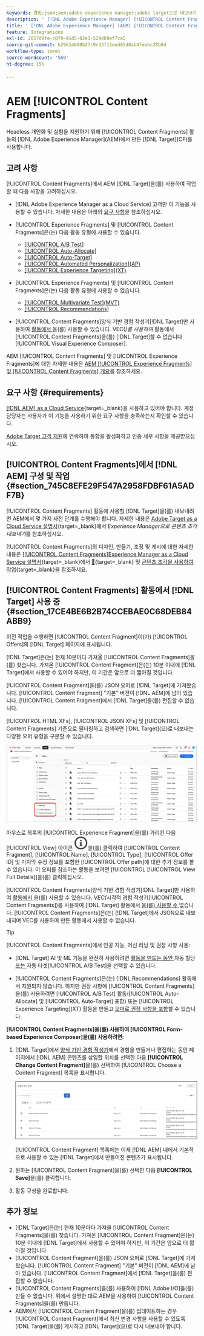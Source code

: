 ```yaml
---
keywords: 경험;json;aem;adobe experience manager;adobe target으로 내보내기;콘텐츠 조각;조각;CF;cf;headless;개인화;실험
description: ' [!DNL Adobe Experience Manager] [!UICONTROL Content Fragments]활동에서  [!DNL Adobe Target] 을(를) 사용하는 방법에 대해 알아봅니다.'
title: ' [!DNL Adobe Experience Manager] (AEM) [!UICONTROL Content Fragments]을(를) 사용하는 방법'
feature: Integrations
exl-id: 2057d9fe-c0f9-41d5-82e1-529db9ef7ca5
source-git-commit: b29614680b27c9c33f11eed85d8ab4feebc28b0d
workflow-type: tm+mt
source-wordcount: '569'
ht-degree: 15%

---
```


# AEM [!UICONTROL Content Fragments]

Headless 개인화 및 실험을 지원하기 위해 [!UICONTROL Content Fragments] 활동의 [!DNL Adobe Experience Manager]&#x200B;(AEM)에서 만든 [!DNL Target]&#x200B;(CF)를 사용합니다.

## 고려 사항

[!UICONTROL Content Fragments]에서 AEM [!DNL Target]을(를) 사용하여 작업할 때 다음 사항을 고려하십시오.

* [!DNL Adobe Experience Manager as a Cloud Service] 고객만 이 기능을 사용할 수 있습니다. 자세한 내용은 아래의 [요구 사항](#section_AE6F0971E1574B3AA324003599B96E5A)을 참조하십시오.
* [!UICONTROL Experience Fragments] 및 [!UICONTROL Content Fragments]은(는) 다음 활동 유형에 사용할 수 있습니다.

   * [[!UICONTROL A/B Test]](/help/main/c-activities/t-test-ab/test-ab.md)
   * [[!UICONTROL Auto-Allocate]](/help/main/c-activities/automated-traffic-allocation/automated-traffic-allocation.md)
   * [[!UICONTROL Auto-Target]](/help/main/c-activities/auto-target/auto-target-to-optimize.md)
   * [[!UICONTROL Automated Personalization]&#x200B;(AP)](/help/main/c-activities/t-automated-personalization/automated-personalization.md)
   * [[!UICONTROL Experience Targeting]&#x200B;(XT)](/help/main/c-activities/t-experience-target/experience-target.md)

* [!UICONTROL Experience Fragments] 및 [!UICONTROL Content Fragments]은(는) 다음 활동 유형에 사용할 수 없습니다.

   * [[!UICONTROL Multivariate Test]&#x200B;(MVT)](/help/main/c-activities/c-multivariate-testing/multivariate-testing.md)
   * [[!UICONTROL Recommendations]](/help/main/c-recommendations/recommendations.md)

* [!UICONTROL Content Fragments]양식 기반 경험 작성기[!DNL Target]만 사용하여 [ 활동에서 ](/help/main/c-experiences/form-experience-composer.md)을(를) 사용할 수 있습니다. VEC(*)를 사용하여* 활동에서 [!UICONTROL Content Fragments]을(를) [!DNL Target]할 수 없습니다[!UICONTROL Visual Experience Composer].

AEM [!UICONTROL Content Fragments] 및 [!UICONTROL Experience Fragments]에 대한 자세한 내용은 [AEM [!UICONTROL Experience Fragments] 및 [!UICONTROL Content Fragments] 개요](/help/main/c-integrating-target-with-mac/aem/aem-experience-and-content-fragments.md)를 참조하세요.

## 요구 사항 {#requirements}

[[!DNL AEM] as a Cloud Service](https://experienceleague.adobe.com/docs/experience-manager-cloud-service.html){target=_blank}을 사용하고 있어야 합니다. 계정 담당자는 사용자가 이 기능을 사용하기 위한 요구 사항을 충족하는지 확인할 수 있습니다.

[Adobe Target 고객 지원](/help/main/cmp-resources-and-contact-information.md#reference_ACA3391A00EF467B87930A450050077C)에 연락하여 통합을 활성화하고 인증 세부 사항을 제공받으십시오.

## [!UICONTROL Content Fragments]에서 [!DNL AEM] 구성 및 작업 {#section_745C8EFE29F547A2958FDBF61A5ADF7B}

[!UICONTROL Content Fragments] 활동에 사용할 [!DNL Target]을(를) 내보내려면 AEM에서 몇 가지 사전 단계를 수행해야 합니다. 자세한 내용은 [Adobe Target as a Cloud Service 설명서](https://experienceleague.adobe.com/docs/experience-manager-cloud-service/content/sites/integrations/content-fragments-target.html){target=_blank}에서 *Experience Manager으로 콘텐츠 조각 내보내기*&#x200B;를 참조하십시오.

[!UICONTROL Content Fragments]의 디자인, 만들기, 조정 및 게시에 대한 자세한 내용은 [[!UICONTROL Content Fragments]Experience Manager as a Cloud Service 설명서](https://experienceleague.adobe.com/docs/experience-manager-cloud-service/content/sites/authoring/fundamentals/content-fragments.html?lang=ko){target=_blank}에서 [&#128279;](https://experienceleague.adobe.com/docs/experience-manager-cloud-service/content/sites/administering/content-fragments/content-fragments.html){target=_blank} 및 [콘텐츠 조각을 사용하여 작업](https://experienceleague.adobe.com/docs/experience-manager-cloud-service/content/home.html){target=_blank}을 참조하세요.

## [!UICONTROL Content Fragments] 활동에서 [!DNL Target] 사용 중 {#section_17CE4BE6B2B74CCEBAE0C68DEB84ABB9}

이전 작업을 수행하면 [!UICONTROL Content Fragment]이(가) [!UICONTROL Offers]의 [!DNL Target] 페이지에 표시됩니다.

[!DNL Target]은(는) 현재 10분마다 가져올 [!UICONTROL Content Fragments]을(를) 찾습니다. 가져온 [!UICONTROL Content Fragment]은(는) 10분 이내에 [!DNL Target]에서 사용할 수 있어야 하지만, 이 기간은 앞으로 더 짧아질 것입니다.

[!UICONTROL Content Fragment]을(를) JSON 오퍼로 [!DNL Target]에 가져왔습니다. [!UICONTROL Content Fragment] &quot;기본&quot; 버전이 [!DNL AEM]에 남아 있습니다. [!UICONTROL Content Fragment]에서 [!DNL Target]을(를) 편집할 수 없습니다.

[!UICONTROL HTML XFs], [!UICONTROL JSON XFs] 및 [!UICONTROL Content Fragments] 기준으로 필터링하고 검색하면 [!DNL Target]&#x200B;(으)로 내보내는 다양한 오퍼 유형을 구분할 수 있습니다.

![콘텐츠 조각 유형별 필터링: Target UI의 HTML 또는 JSON](/help/main/c-integrating-target-with-mac/aem/assets/fragment-types.png)

마우스로 목록의 [!UICONTROL Experience Fragment]을(를) 가리킨 다음 [!UICONTROL View] 아이콘 ![정보 아이콘](/help/main/assets/icons/InfoOutline.svg)을(를) 클릭하여 [!UICONTROL Content Fragment], [!UICONTROL Name], [!UICONTROL Type], [!UICONTROL Offer ID] 및 마지막 수정 정보를 포함한 [!UICONTROL Offer path]에 대한 추가 정보를 볼 수 있습니다. 이 오퍼를 참조하는 활동을 보려면 [!UICONTROL [!UICONTROL View Full Details]]을(를) 클릭하십시오.

[!UICONTROL Content Fragments]양식 기반 경험 작성기[!DNL Target]만 사용하여 [ 활동에서 ](/help/main/c-experiences/form-experience-composer.md)을(를) 사용할 수 있습니다. *VEC(*&#x200B;시각적 경험 작성기[!UICONTROL Content Fragments])를 사용하여 [!DNL Target] 활동에서 [을(를) 사용할 수 ](/help/main/c-experiences/c-visual-experience-composer/visual-experience-composer.md)없습니다. [!UICONTROL Content Fragments]은(는) [!DNL Target]에서 JSON으로 내보내지며 VEC를 사용하여 만든 활동에서 사용할 수 없습니다.

>[!TIP]
>
>[!UICONTROL Content Fragments]에서 인공 지능, 머신 러닝 및 권장 사항 사용:
>
>* [!DNL Target] AI 및 ML 기능을 완전히 사용하려면 [ 활동을 만드는 동안 ](/help/main/c-activities/automated-traffic-allocation/automated-traffic-allocation.md#concept_A1407678796B4C569E94CBA8A9F7F5D4)자동 할당[ 또는 ](/help/main/c-activities/auto-target/auto-target-to-optimize.md)자동 타겟[!UICONTROL A/B Test]을 선택할 수 있습니다.
>
>* [!UICONTROL Content Fragments]은(는) [!DNL Recommendations] 활동에서 지원되지 않습니다. 하지만 권장 사항에 [!UICONTROL Content Fragments]을(를) 사용하려면 [!UICONTROL A/B Test] 활동([!UICONTROL Auto-Allocate] 및 [!UICONTROL Auto-Target] 포함) 또는 [!UICONTROL Experience Targeting]&#x200B;(XT) 활동을 만들고 [오퍼로 권장 사항을 포함](/help/main/c-recommendations/recommendations-as-an-offer.md)할 수 있습니다.

**[!UICONTROL Content Fragments]을(를) 사용하여 [!UICONTROL Form-based Experience Composer]을(를) 사용하려면:**

1. [!DNL Target]에서 [양식 기반 경험 작성기](/help/main/c-experiences/form-experience-composer.md#task_FAC842A6535045B68B4C1AD3E657E56E)에서 경험을 만들거나 편집하는 동안 페이지에서 [!DNL AEM] 콘텐츠를 삽입할 위치를 선택한 다음 **[!UICONTROL Change Content Fragment]**&#x200B;을(를) 선택하여 [!UICONTROL Choose a Content Fragment] 목록을 표시합니다.

   ![content_fragment_list 이미지](/help/main/c-integrating-target-with-mac/aem/assets/choose-content-fragment.png)

   [!UICONTROL Content Fragment] 목록에는 이제 [!DNL AEM] 내에서 기본적으로 사용할 수 있는 [!DNL Target]에서 만들어진 콘텐츠가 표시됩니다.

1. 원하는 [!UICONTROL Content Fragment]을(를) 선택한 다음 **[!UICONTROL Save]**&#x200B;을(를) 클릭합니다.
1. 활동 구성을 완료합니다.

## 추가 정보

* [!DNL Target]은(는) 현재 10분마다 가져올 [!UICONTROL Content Fragments]을(를) 찾습니다. 가져온 [!UICONTROL Content Fragment]은(는) 10분 이내에 [!DNL Target]에서 사용할 수 있어야 하지만, 이 기간은 앞으로 더 짧아질 것입니다.
* [!UICONTROL Content Fragment]을(를) JSON 오퍼로 [!DNL Target]에 가져왔습니다. [!UICONTROL Content Fragment] &quot;기본&quot; 버전이 [!DNL AEM]에 남아 있습니다. [!UICONTROL Content Fragment]에서 [!DNL Target]을(를) 편집할 수 없습니다.
* [!UICONTROL Content Fragments]을(를) 사용하여 [!DNL Adobe I/O]을(를) 만들 수 없습니다. 위에서 설명한 대로 AEM을 사용하여 [!UICONTROL Content Fragments]을(를) 만듭니다.
* AEM에서 [!UICONTROL Content Fragment]을(를) 업데이트하는 경우 [!UICONTROL Content Fragment]에서 최신 변경 사항을 사용할 수 있도록 [!DNL Target]을(를) 게시하고 [!DNL Target]&#x200B;(으)로 다시 내보내야 합니다.
